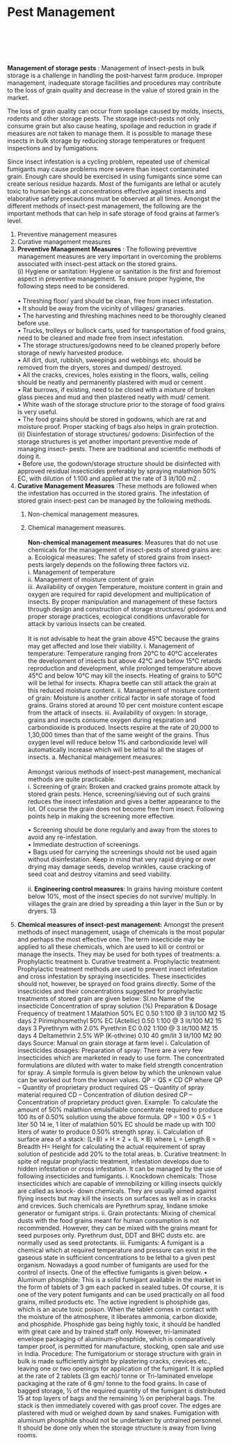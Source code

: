 # Pest Management

<figure><img src="../../../.gitbook/assets/image (26).png" alt=""><figcaption></figcaption></figure>

<figure><img src="../../../.gitbook/assets/image (37).png" alt=""><figcaption></figcaption></figure>

<figure><img src="../../../.gitbook/assets/image (38) (1).png" alt=""><figcaption></figcaption></figure>

<figure><img src="../../../.gitbook/assets/image (4) (1).png" alt=""><figcaption></figcaption></figure>

<figure><img src="../../../.gitbook/assets/image (8) (1).png" alt=""><figcaption></figcaption></figure>

<figure><img src="../../../.gitbook/assets/image (2).png" alt=""><figcaption></figcaption></figure>

**Management of storage pests** : Management of insect-pests in bulk storage is a challenge in handling the post-harvest farm produce. Improper management, inadequate storage facilities and procedures may contribute to the loss of grain quality and decrease in the value of stored grain in the market.&#x20;

The loss of grain quality can occur from spoilage caused by molds, insects, rodents and other storage pests. The storage insect-pests not only consume grain but also cause heating, spoilage and reduction in grade if measures are not taken to manage them. It is possible to manage these insects in bulk storage by reducing storage temperatures or frequent inspections and by fumigations.&#x20;

Since insect infestation is a cycling problem, repeated use of chemical fumigants may cause problems more severe than insect contaminated grain. Enough care should be exercised in using fumigants since some can create serious residue hazards. Most of the fumigants are lethal or acutely toxic to human beings at concentrations effective against insects and elaborative safety precautions must be observed at all times. Amongst the different methods of insect-pest management, the following are the important methods that can help in safe storage of food grains at farmer’s level.

1. Preventive management measures
2. Curative management measures
3. **Preventive Management Measures** : The following preventive management measures are very important in overcoming the problems associated with insect-pest attack on the stored grains. \
   (i) Hygiene or sanitation: Hygiene or sanitation is the first and foremost aspect in preventive management. To ensure proper hygiene, the following steps need to be considered. \
   \
   • Threshing floor/ yard should be clean, free from insect infestation.\
   • It should be away from the vicinity of villages/ granaries. \
   • The harvesting and threshing machines need to be thoroughly cleaned before use. \
   • Trucks, trolleys or bullock carts, used for transportation of food grains, need to be cleaned and made free from insect infestation. \
   • The storage structures/godowns need to be cleaned properly before storage of newly harvested produce. \
   • All dirt, dust, rubbish, sweepings and webbings etc. should be removed from the dryers, stores and dumped/ destroyed. \
   • All the cracks, crevices, holes existing in the floors, walls, ceiling should be neatly and permanently plastered with mud or cement . \
   • Rat burrows, if existing, need to be closed with a mixture of broken glass pieces and mud and then plastered neatly with mud/ cement. \
   • White wash of the storage structure prior to the storage of food grains is very useful. \
   • The food grains should be stored in godowns, which are rat and moisture proof. Proper stacking of bags also helps in grain protection. (ii) Disinfestation of storage structures/ godowns: Disinfection of the storage structures is yet another important preventive mode of managing insect- pests. There are traditional and scientific methods of doing it. \
   • Before use, the godown/storage structure should be disinfected with approved residual insecticides preferably by spraying malathion 50% EC, with dilution of 1:100 and applied at the rate of 3 lit/100 m2 .
4. **Curative Management Measures** :These methods are followed when the infestation has occurred in the stored grains. The infestation of stored grain insect-pest can be managed by the following methods.
   1. Non-chemical management measures.
   2.  Chemical management measures.\
       \
       **Non-chemical management measures**: Measures that do not use chemicals for the management of insect-pests of stored grains are: \
       a. Ecological measures: The safety of stored grains from insect-pests largely depends on the following three factors viz. \
       &#x20;i. Management of temperature \
       ii. Management of moisture content of grain \
       iii. Availability of oxygen Temperature, moisture content in grain and oxygen are required for rapid development and multiplication of insects. By proper manipulation and management of these factors through design and construction of storage structures/ godowns and proper storage practices, ecological conditions unfavorable for attack by various insects can be created.\
       \
       It is not advisable to heat the grain above 45°C because the grains may get affected and lose their viability. i. Management of temperature: Temperature ranging from 20°C to 40°C accelerates the development of insects but above 42°C and below 15°C retards reproduction and development, while prolonged temperature above 45°C and below 10°C may kill the insects. Heating of grains to 50°C will be lethal for insects. Khapra beetle can still attack the grain at this reduced moisture content. ii. Management of moisture content of grain: Moisture is another critical factor in safe storage of food grains. Grains stored at around 10 per cent moisture content escape from the attack of insects. iii. Availability of oxygen: In storage, grains and insects consume oxygen during respiration and carbondioxide is produced. Insects respire at the rate of 20,000 to 1,30,000 times than that of the same weight of the grains. Thus oxygen level will reduce below 1% and carbondioxide level will automatically increase which will be lethal to all the stages of insects. a. Mechanical management measures: \
       \
       Amongst various methods of insect-pest management, mechanical methods are quite practicable. \
       i. Screening of grain: Broken and cracked grains promote attack by stored grain pests. Hence, screening/sieving out of such grains reduces the insect infestation and gives a better appearance to the lot. Of course the grain does not become free from insect. Following points help in making the screening more effective.&#x20;

       &#x20;    • Screening should be done regularly and away from the stores to avoid any re-infestation. \
       &#x20;   • Immediate destruction of screenings. \
       &#x20;   • Bags used for carrying the screenings should not be used again without disinfestation. Keep in mind that very rapid drying or over drying may damage seeds, develop wrinkles, cause cracking of seed coat and destroy vitamins and seed viability. \
       \
       ii. **Engineering control measures**: In grains having moisture content below 10%, most of the insect species do not survive/ multiply. In villages the grain are dried by spreading a thin layer in the Sun or by dryers. 13
5. **Chemical measures of insect-pest management:** Amongst the present methods of insect management, usage of chemicals is the most popular and perhaps the most effective one. The term insecticide may be applied to all these chemicals, which are used to kill or control or manage the insects. They may be used for both types of treatments: a. Prophylactic treatment b. Curative treatment a. Prophylactic treatment: Prophylactic treatment methods are used to prevent insect infestation and cross infestation by spraying insecticides. These insecticides should not, however, be sprayed on food grains directly. Some of the insecticides and their concentrations suggested for prophylactic treatments of stored grain are given below: Sl.no Name of the insecticide Concentration of spray solution (%) Preparation & Dosage Frequency of treatment 1 Malathion 50% EC 0.50 1:100 @ 3 lit/100 M2 15 days 2 Pirimiphosmethyl 50% EC (Actellic) 0.50 1:100 @ 3 lit/100 M2 15 days 3 Pyrethrym with 2.0% Pyrethrin EC 0.02 1:100 @ 3 lit/100 M2 15 days 4 Deltamethrin 2.5% WP (K-othrine) 0.10 40 gm/lit 3 lit/100 M2 90 days Source: Manual on grain storage at farm level i. Calculation of insecticides dosages: Preparation of spray: There are a very few insecticides which are marketed in ready to use form. The concentrated formulations are diluted with water to make field strength concentration for spray. A simple formula is given below by which the unknown value can be worked out from the known values. QP = QS × CD CP where QP – Quantity of proprietary product required QS – Quantity of spray material required CD – Concentration of dilution desired CP – Concentration of proprietary product given. Example: To calculate the amount of 50% malathion emulsifiable concentrate required to produce 100 lts of 0.50% solution using the above formula. QP = 100 × 0.5 = 1 liter 50 14 ie, 1 liter of malathion 50% EC should be made up with 100 liters of water to produce 0.50% strength spray. ii. Calculation of surface area of a stack: (L+B) × H × 2 + (L × B) where L = Length B = Breadth H= Height for calculating the actual requirement of spray solution of pesticide add 20% to the total areas. b. Curative treatment: In spite of regular prophylactic treatment, infestation develops due to hidden infestation or cross infestation. It can be managed by the use of following insecticides and fumigants. i. Knockdown chemicals: Those insecticides which are capable of immobilizing or killing insects quickly are called as knock- down chemicals. They are usually aimed against flying insects but may kill the insects on surfaces as well as in cracks and crevices. Such chemicals are Pyrethrum spray, lindane smoke generator or fumigant strips. ii. Grain protectants: Mixing of chemical dusts with the food grains meant for human consumption is not recommended. However, they can be mixed with the grains meant for seed purposes only. Pyrethrum dust, DDT and BHC dusts etc. are normally used as seed protectants. iii. Fumigants: A fumigant is a chemical which at required temperature and pressure can exist in the gaseous state in sufficient concentrations to be lethal to a given pest organism. Nowadays a good number of fumigants are used for the control of insects. One of the effective fumigants is given below. • Aluminum phosphide: This is a solid fumigant available in the market in the form of tablets of 3 gm each packed in sealed tubes. Of course, it is one of the very potent fumigants and can be used practically on all food grains, milled products etc. The active ingredient is phosphide gas, which is an acute toxic poison. When the tablet comes in contact with the moisture of the atmosphere, it liberates ammonia, carbon dioxide, and phosphide. Phosphide gas being highly toxic, it should be handled with great care and by trained staff only. However, tri-laminated envelope packaging of aluminum-phosphide, which is comparatively tamper proof, is permitted for manufacture, stocking, open sale and use in India. Procedure: The fumigatorium or storage structure with grain in bulk is made sufficiently airtight by plastering cracks, crevices etc., leaving one or two openings for application of the fumigant. It is applied at the rate of 2 tablets (3 gm each)/ tonne or Tri-laminated envelope packaging at the rate of 6 gm/ tonne to the food grains. In case of bagged storage, ½ of the required quantity of the fumigant is distributed 15 at top layers of bags and the remaining ½ on peripheral bags. The stack is then immediately covered with gas proof cover. The edges are plastered with mud or weighed down by sand snakes. Fumigation with aluminum phosphide should not be undertaken by untrained personnel. It should be done only when the storage structure is away from living rooms.
